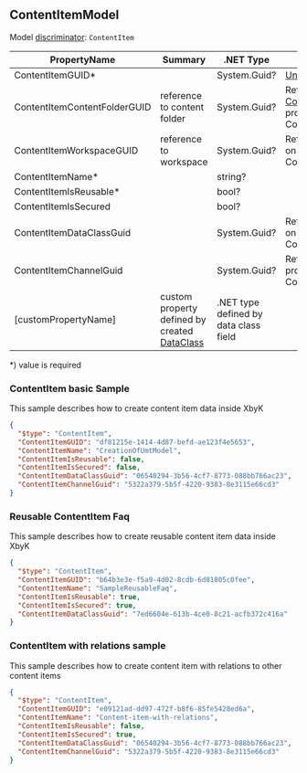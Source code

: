 <!-- generated file with tool "Kentico.Xperience.UMT.DocUtils" - edited through template "UmtModel.cshtml" -->
## ContentItemModel
Model [discriminator](../UmtModel.md#discriminator): `ContentItem`

|PropertyName|Summary|.NET Type|Notes|
|---|---|---|---|
|ContentItemGUID\*||System.Guid?|[UniqueId](../UmtModel.md#UniqueId)|
|ContentItemContentFolderGUID|reference to content folder|System.Guid?|Reference to [ContentFolderInfo](../References.md#ContentFolderInfo) on property ContentItemContentFolderID|
|ContentItemWorkspaceGUID|reference to workspace|System.Guid?|Reference to [WorkspaceInfo](../References.md#WorkspaceInfo) on property ContentItemWorkspaceID|
|ContentItemName\*||string?||
|ContentItemIsReusable\*||bool?||
|ContentItemIsSecured||bool?||
|ContentItemDataClassGuid||System.Guid?|Reference to [DataClassInfo](../References.md#DataClassInfo) on property ContentItemContentTypeID|
|ContentItemChannelGuid||System.Guid?|Reference to [ChannelInfo](../References.md#ChannelInfo) on property ContentItemChannelID|
|[customPropertyName]|custom property defined by created [DataClass](./DataClassModel.md)|.NET type defined by data class field||

<p>*) value is required</p>


### ContentItem basic Sample
This sample describes how to create content item data inside XbyK
```json
{
  "$type": "ContentItem",
  "ContentItemGUID": "df81215e-1414-4d87-befd-ae123f4e5653",
  "ContentItemName": "CreationOfUmtModel",
  "ContentItemIsReusable": false,
  "ContentItemIsSecured": false,
  "ContentItemDataClassGuid": "06540294-3b56-4cf7-8773-088bb766ac23",
  "ContentItemChannelGuid": "5322a379-5b5f-4220-9383-8e3115e66cd3"
}
```

### Reusable ContentItem Faq
This sample describes how to create reusable content item data inside XbyK
```json
{
  "$type": "ContentItem",
  "ContentItemGUID": "b64b3e3e-f5a9-4d02-8cdb-6d81805c0fee",
  "ContentItemName": "SampleReusableFaq",
  "ContentItemIsReusable": true,
  "ContentItemIsSecured": true,
  "ContentItemDataClassGuid": "7ed6604e-613b-4ce0-8c21-acfb372c416a"
}
```

### ContentItem with relations sample
This sample describes how to create content item with relations to other content items
```json
{
  "$type": "ContentItem",
  "ContentItemGUID": "e09121ad-dd97-472f-b8f6-85fe5428ed6a",
  "ContentItemName": "Content-item-with-relations",
  "ContentItemIsReusable": false,
  "ContentItemIsSecured": true,
  "ContentItemDataClassGuid": "06540294-3b56-4cf7-8773-088bb766ac23",
  "ContentItemChannelGuid": "5322a379-5b5f-4220-9383-8e3115e66cd3"
}
```
